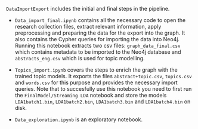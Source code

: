 `DataImportExport` includes the initial and final steps in the pipeline.

* `Data_import_final.ipynb` contains all the necessary code to open the research collection files, extract relevant information, apply preprocessing and preparing the data for the export into the graph. It also contains the Cypher queries for importing the data into Neo4j. Running this notebook extracts two csv files: `graph_data_final.csv` which contains metadata to be imported to the Neo4j database and `abstracts_eng.csv` which is used for topic modelling. 

* `Topics_import.ipynb` covers the steps to enrich the graph with the trained topic models. It exports the files `abstract+topic.csv`, `topics.csv` and `words.csv` for this purpose and provides the necessary import queries. Note that to succesfully use this notebook you need to first run the `FinalModel/Streaming LDA` notebook and store the models `LDA1batch1.bin`, `LDA1batch2.bin`, `LDA1batch3.bin` and `LDA1batch4.bin` on disk.

* `Data_exploration.ipynb` is an exploratory notebook. 

